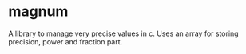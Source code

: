 # magnum
A library to manage very precise values in c.
Uses an array for storing precision, power and fraction part.
